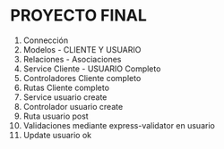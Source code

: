 # PROYECTO FINAL
1. Connección
2. Modelos - CLIENTE Y USUARIO
3. Relaciones - Asociaciones
4. Service Cliente - USUARIO Completo
5. Controladores Cliente completo
6. Rutas Cliente completo
7. Service usuario create
8. Controlador usuario create
9. Ruta usuario post
10. Validaciones mediante express-validator en usuario
11. Update usuario ok
